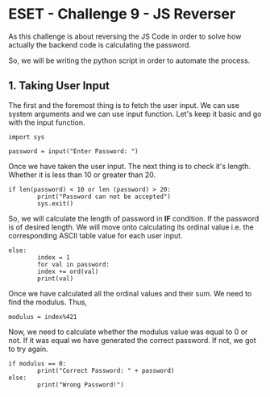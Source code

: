 # ESET - Challenge 9 - JS Reverser

As this challenge is about reversing the JS Code in order to solve how actually the backend code is calculating the password.

So, we will be writing the python script in order to automate the process.

## 1. Taking User Input
The first and the foremost thing is to fetch the user input. We can use system arguments and we can use input function. Let's keep it basic and go with the input function.

```
import sys

password = input("Enter Password: ")
```

Once we have taken the user input. The next thing is to check it's length. Whether it is less than 10 or greater than 20. 

```
if len(password) < 10 or len (password) > 20:
		print("Password can not be accepted")
		sys.exit()
```

So, we will calculate the length of password in **IF** condition. If the password is of desired length. We will move onto calculating its ordinal value i.e. the corresponding ASCII table value for each user input.

```
else:
		index = 1
		for val in password:
		index += ord(val)
		print(val)
```

Once we have calculated all the ordinal values and their sum. We need to find the modulus. Thus,

```
modulus = index%421
```

Now, we need to calculate whether the modulus value was equal to 0 or not. If it was equal we have generated the correct password. If not, we got to try again.

```
if modulus == 0:
		print("Correct Password: " + password)
else:
		print("Wrong Password!")
```

